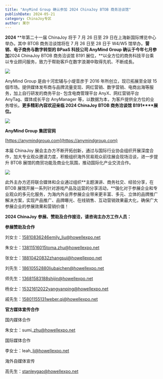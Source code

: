 ```yaml
---
title: "AnyMind Group 确认参加 2024 ChinaJoy BTOB 商务洽谈馆"
publishDate: 2024-05-21
category: ChinaJoy专区
author: 莱尔
---
```


**2024** **年第二十一届 ChinaJoy 将于 7 月 26 日至 29 日在上海新国际博览中心举办。其中 BTOB 商务洽谈馆将在 7 月 26 日至 28 日于 W4/W5 馆举办。**营销、电子商务与数字转型的 BPaaS 科技公司 **AnyMind Group** 确认于今年七月参加**2024 ChinaJoy BTOB 商务洽谈馆 B191 展位，**以全方位的商务科技平台乘以专业顾问服务，致力于帮助客戶在数字浪潮中取得先机、不断成長。

![](https://ec-net-1251389766.cos.ap-shanghai.myqcloud.com/wp-content/uploads/2024/05/20240521155325896-1024x683.jpg)

AnyMind Group 是由十河宏辅与小堤音彦于 2016 年所创立，现已拓展至全球 15 個市场。提供媒体发布商与品牌流量变现、网红营销、数字营销、电商出海等服务，加上自行研发的商务平台- 包含电商管理平台 AnyX、网红营销平台 AnyTag、媒体成长平台 AnyManager 等，以数据为本，为客戶提供全方位的业务增长。**更多精彩內容欢迎亲临 2024 ChinaJoy BTOB 商务洽谈馆** **B191****展位。**

![](https://ec-net-1251389766.cos.ap-shanghai.myqcloud.com/wp-content/uploads/2024/05/20240521155328164.jpg)

**AnyMind Group** **集团官网**

[https://anymindgroup.com](https://anymindgroup.com)

本届 ChinaJoy 展会主办方不断开拓创新，通过与国际行业协会组织开展深度合作，加大专业观众邀请力度，积极组织海外贸易观众前往展会现场洽谈，进一步提升 BTOB 展馆的商贸功能及商业化氛围，推动国际化产业交流合作。

![](https://ec-net-1251389766.cos.ap-shanghai.myqcloud.com/wp-content/uploads/2024/05/20240521155342389.jpg)

此外主办方还将联合媒体和企业通过组织**主题演讲、商务社交、经验分享，在 BTOB 展馆开展一系列针对游戏产品及运营的分享活动，**强化对于参展企业和专业观众的多元化服务，为海内外业界参展企业带来更丰富、多元、立体的品牌推广解决方案，实现产品推广、品牌曝光、在线销售、互动营销效果最大化，确保广大参展企业的参展效果和营销价值！

**2024 ChinaJoy** **参展、赞助及合作接洽，请咨询主办方工作人员：**

**参展赞助及合作**

刘女士：[15810836246emily\_liu@howellexpo.net](mailto:15810836246emily_liu@howellexpo.net)

朱女士：13811516015toma.zhu@howellexpo.net

张女士：18810420832zhangsui@howellexpo.net

刘先生：18610552880liubaichen@howellexpo.net

师先生：13681583188shijin@howellexpo.net

杨女士：15321612022yangyanping@howellexpo.net

戚先生：15801155131weber.qi@howellexpo.net  
  

**官方媒体宣传合作**

国内媒体合作

朱女士：sumi\_zhu@howellexpo.net

国际媒体合作

李女士：leah\_li@howellexpo.net

海外自媒体宣传

高先生：stanleygao@howellexpo.net
